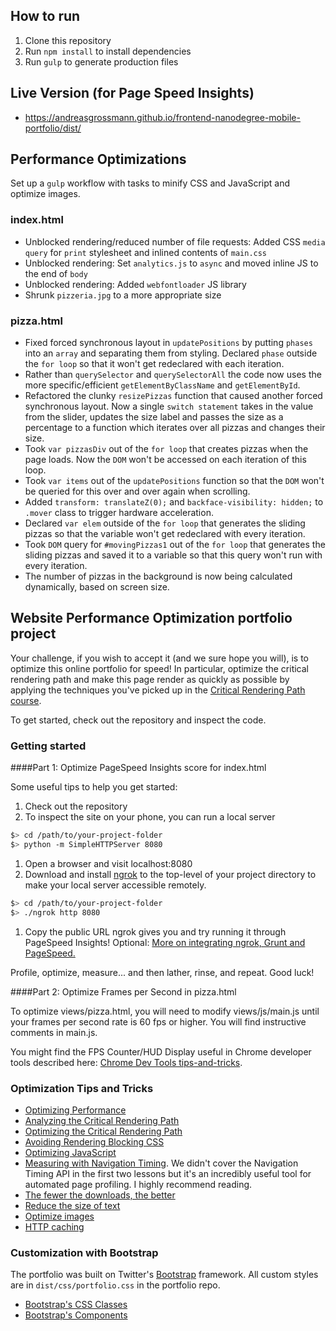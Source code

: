 ## How to run

1. Clone this repository
2. Run `npm install` to install dependencies
3. Run `gulp` to generate production files

## Live Version (for Page Speed Insights)

* https://andreasgrossmann.github.io/frontend-nanodegree-mobile-portfolio/dist/

## Performance Optimizations

Set up a `gulp` workflow with tasks to minify CSS and JavaScript and optimize images.

### index.html

* Unblocked rendering/reduced number of file requests: Added CSS `media query` for `print` stylesheet and inlined contents of `main.css`
* Unblocked rendering: Set `analytics.js` to `async` and moved inline JS to the end of `body`
* Unblocked rendering: Added `webfontloader` JS library
* Shrunk `pizzeria.jpg` to a more appropriate size

### pizza.html

* Fixed forced synchronous layout in `updatePositions` by putting `phases` into an `array` and separating them from styling. Declared `phase` outside the `for loop` so that it won't get redeclared with each iteration.
* Rather than `querySelector` and `querySelectorAll` the code now uses the more specific/efficient `getElementByClassName` and `getElementById`.
* Refactored the clunky `resizePizzas` function that caused another forced synchronous layout. Now a single `switch statement` takes in the value from the slider, updates the size label and passes the size as a percentage to a function which iterates over all pizzas and changes their size.
* Took `var pizzasDiv` out of the `for loop` that creates pizzas when the page loads. Now the `DOM` won't be accessed on each iteration of this loop.
* Took `var items` out of the `updatePositions` function so that the `DOM` won't be queried for this over and over again when scrolling.
* Added `transform: translateZ(0);` and `backface-visibility: hidden;` to `.mover` class to trigger hardware acceleration.
* Declared `var elem` outside of the `for loop` that generates the sliding pizzas so that the variable won't get redeclared with every iteration.
* Took `DOM` query for `#movingPizzas1` out of the `for loop` that generates the sliding pizzas and saved it to a variable so that this query won't run with every iteration.
* The number of pizzas in the background is now being calculated dynamically, based on screen size.

## Website Performance Optimization portfolio project

Your challenge, if you wish to accept it (and we sure hope you will), is to optimize this online portfolio for speed! In particular, optimize the critical rendering path and make this page render as quickly as possible by applying the techniques you've picked up in the [Critical Rendering Path course](https://www.udacity.com/course/ud884).

To get started, check out the repository and inspect the code.

### Getting started

####Part 1: Optimize PageSpeed Insights score for index.html

Some useful tips to help you get started:

1. Check out the repository
1. To inspect the site on your phone, you can run a local server

  ```bash
  $> cd /path/to/your-project-folder
  $> python -m SimpleHTTPServer 8080
  ```

1. Open a browser and visit localhost:8080
1. Download and install [ngrok](https://ngrok.com/) to the top-level of your project directory to make your local server accessible remotely.

  ``` bash
  $> cd /path/to/your-project-folder
  $> ./ngrok http 8080
  ```

1. Copy the public URL ngrok gives you and try running it through PageSpeed Insights! Optional: [More on integrating ngrok, Grunt and PageSpeed.](http://www.jamescryer.com/2014/06/12/grunt-pagespeed-and-ngrok-locally-testing/)

Profile, optimize, measure... and then lather, rinse, and repeat. Good luck!

####Part 2: Optimize Frames per Second in pizza.html

To optimize views/pizza.html, you will need to modify views/js/main.js until your frames per second rate is 60 fps or higher. You will find instructive comments in main.js.

You might find the FPS Counter/HUD Display useful in Chrome developer tools described here: [Chrome Dev Tools tips-and-tricks](https://developer.chrome.com/devtools/docs/tips-and-tricks).

### Optimization Tips and Tricks
* [Optimizing Performance](https://developers.google.com/web/fundamentals/performance/ "web performance")
* [Analyzing the Critical Rendering Path](https://developers.google.com/web/fundamentals/performance/critical-rendering-path/analyzing-crp.html "analyzing crp")
* [Optimizing the Critical Rendering Path](https://developers.google.com/web/fundamentals/performance/critical-rendering-path/optimizing-critical-rendering-path.html "optimize the crp!")
* [Avoiding Rendering Blocking CSS](https://developers.google.com/web/fundamentals/performance/critical-rendering-path/render-blocking-css.html "render blocking css")
* [Optimizing JavaScript](https://developers.google.com/web/fundamentals/performance/critical-rendering-path/adding-interactivity-with-javascript.html "javascript")
* [Measuring with Navigation Timing](https://developers.google.com/web/fundamentals/performance/critical-rendering-path/measure-crp.html "nav timing api"). We didn't cover the Navigation Timing API in the first two lessons but it's an incredibly useful tool for automated page profiling. I highly recommend reading.
* <a href="https://developers.google.com/web/fundamentals/performance/optimizing-content-efficiency/eliminate-downloads.html">The fewer the downloads, the better</a>
* <a href="https://developers.google.com/web/fundamentals/performance/optimizing-content-efficiency/optimize-encoding-and-transfer.html">Reduce the size of text</a>
* <a href="https://developers.google.com/web/fundamentals/performance/optimizing-content-efficiency/image-optimization.html">Optimize images</a>
* <a href="https://developers.google.com/web/fundamentals/performance/optimizing-content-efficiency/http-caching.html">HTTP caching</a>

### Customization with Bootstrap
The portfolio was built on Twitter's <a href="http://getbootstrap.com/">Bootstrap</a> framework. All custom styles are in `dist/css/portfolio.css` in the portfolio repo.

* <a href="http://getbootstrap.com/css/">Bootstrap's CSS Classes</a>
* <a href="http://getbootstrap.com/components/">Bootstrap's Components</a>
